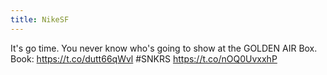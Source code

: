 ```yaml
---
title: NikeSF
---
```


It's go time. You never know who's going to show at the GOLDEN AIR Box. Book: https://t.co/dutt66qWvl #SNKRS https://t.co/nOQ0UvxxhP